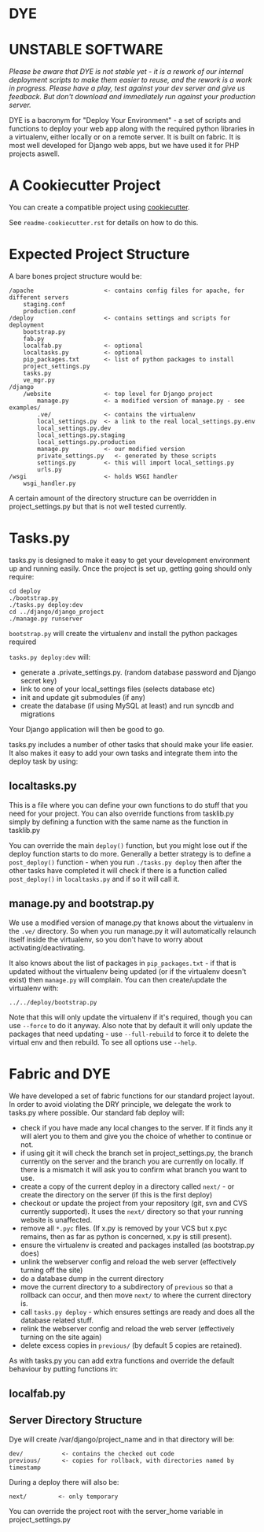 DYE
===

UNSTABLE SOFTWARE
=================

*Please be aware that DYE is not stable yet - it is a rework of our internal
deployment scripts to make them easier to reuse, and the rework is a work in
progress.  Please have a play, test against your dev server and give us
feedback.  But don't download and immediately run against your production
server.*

DYE is a bacronym for "Deploy Your Environment" - a set of scripts and
functions to deploy your web app along with the required python libraries in a
virtualenv, either locally or on a remote server. It is built on fabric. It is
most well developed for Django web apps, but we have used it for PHP projects
aswell.

A Cookiecutter Project
======================

You can create a compatible project using [cookiecutter].

[cookiecutter]: https://github.com/audreyr/cookiecutter

See `readme-cookiecutter.rst` for details on how to do this.

Expected Project Structure
==========================

A bare bones project structure would be:

    /apache                    <- contains config files for apache, for different servers
        staging.conf
        production.conf
    /deploy                    <- contains settings and scripts for deployment
        bootstrap.py
        fab.py
        localfab.py            <- optional
        localtasks.py          <- optional
        pip_packages.txt       <- list of python packages to install
        project_settings.py
        tasks.py
        ve_mgr.py
    /django
        /website               <- top level for Django project
            manage.py          <- a modified version of manage.py - see examples/
            .ve/               <- contains the virtualenv
            local_settings.py  <- a link to the real local_settings.py.env
            local_settings.py.dev
            local_settings.py.staging
            local_settings.py.production
            manage.py          <- our modified version
            private_settings.py   <- generated by these scripts
            settings.py        <- this will import local_settings.py
            urls.py
    /wsgi                      <- holds WSGI handler
        wsgi_handler.py

A certain amount of the directory structure can be overridden in
project_settings.py but that is not well tested currently.

Tasks.py
========

tasks.py is designed to make it easy to get your development environment up and
running easily. Once the project is set up, getting going should only require:

    cd deploy
    ./bootstrap.py
    ./tasks.py deploy:dev
    cd ../django/django_project
    ./manage.py runserver

`bootstrap.py` will create the virtualenv and install the python packages required

`tasks.py deploy:dev` will:

* generate a .private_settings.py. (random database password and Django secret key)
* link to one of your local_settings files (selects database etc)
* init and update git submodules (if any)
* create the database (if using MySQL at least) and run syncdb and migrations

Your Django application will then be good to go.

tasks.py includes a number of other tasks that should make your life easier. It
also makes it easy to add your own tasks and integrate them into the deploy task
by using:

localtasks.py
-------------

This is a file where you can define your own functions to do stuff that you
need for your project. You can also override functions from tasklib.py simply
by defining a function with the same name as the function in tasklib.py

You can override the main `deploy()` function, but you might lose out if the
deploy function starts to do more.  Generally a better strategy is to define a
`post_deploy()` function - when you run `./tasks.py deploy` then after the other
tasks have completed it will check if there is a function called `post_deploy()`
in `localtasks.py` and if so it will call it.

manage.py and bootstrap.py
--------------------------

We use a modified version of manage.py that knows about the virtualenv in the
`.ve/` directory. So when you run manage.py it will automatically relaunch itself
inside the virtualenv, so you don't have to worry about activating/deactivating.

It also knows about the list of packages in `pip_packages.txt` - if that is
updated without the virtualenv being updated (or if the virtualenv doesn't
exist) then `manage.py` will complain. You can then create/update the virtualenv
with:

    ../../deploy/bootstrap.py

Note that this will only update the virtualenv if it's required, though you can
use `--force` to do it anyway. Also note that by default it will only update the
packages that need updating - use `--full-rebuild` to force it to delete the
virtual env and then rebuild. To see all options use `--help`.

Fabric and DYE
==============

We have developed a set of fabric functions for our standard project layout.
In order to avoid violating the DRY principle, we delegate the work to tasks.py
where possible. Our standard fab deploy will:

* check if you have made any local changes to the server. If it finds any it
  will alert you to them and give you the choice of whether to continue or not.
* if using git it will check the branch set in project_settings.py, the branch
  currently on the server and the branch you are currently on locally.  If
  there is a mismatch it will ask you to confirm what branch you want to use.
* create a copy of the current deploy in a directory called `next/` - or create
  the directory on the server (if this is the first deploy)
* checkout or update the project from your repository (git, svn and CVS
  currently supported).  It uses the `next/` directory so that your running
  website is unaffected.
* remove all `*.pyc` files.  (If x.py is removed by your VCS but x.pyc remains,
  then as far as python is concerned, x.py is still present).
* ensure the virtualenv is created and packages installed (as bootstrap.py does)
* unlink the webserver config and reload the web server (effectively turning off
  the site)
* do a database dump in the current directory
* move the current directory to a subdirectory of `previous` so that a rollback
  can occur, and then move `next/` to where the current directory is.
* call `tasks.py deploy` - which ensures settings are ready and does all the
  database related stuff.
* relink the webserver config and reload the web server (effectively turning on
  the site again)
* delete excess copies in `previous/` (by default 5 copies are retained).

As with tasks.py you can add extra functions and override the default behaviour
by putting functions in:

localfab.py
-----------

Server Directory Structure
--------------------------

Dye will create /var/django/project_name and in that directory will be:

    dev/           <- contains the checked out code
    previous/      <- copies for rollback, with directories named by timestamp

During a deploy there will also be:

    next/         <- only temporary

You can override the project root with the server_home variable in
project_settings.py
